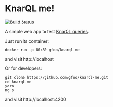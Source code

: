# KnarQL me!

[![Build Status](https://travis-ci.org/gfoo/knarql-me.svg?branch=master)](https://travis-ci.org/gfoo/knarql-me)

A simple web app to test [KnarQL queries](http://www.knora.org/documentation/manual/rst/03-knora-api-server/api_v2/knarql-syntax.html).

Just run its container:

```
docker run -p 80:80 gfoo/knarql-me
```

and visit http://localhost

Or for developers:

```
git clone https://github.com/gfoo/knarql-me.git
cd knarql-me
yarn
ng s
```

and visit http://localhost:4200
